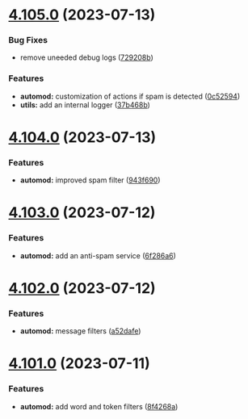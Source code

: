 # [4.105.0](https://github.com/onesoft-sudo/sudobot/compare/v4.104.0...v4.105.0) (2023-07-13)


### Bug Fixes

* remove uneeded debug logs ([729208b](https://github.com/onesoft-sudo/sudobot/commit/729208bc0b44cafb3adb543f8d16f83b03ccf392))


### Features

* **automod:** customization of actions if spam is detected ([0c52594](https://github.com/onesoft-sudo/sudobot/commit/0c525943f23090300cfc65c5974cc5b90906d1bf))
* **utils:** add an internal logger ([37b468b](https://github.com/onesoft-sudo/sudobot/commit/37b468bba8cfca4dcd4b719fede00435f17f2e57))



# [4.104.0](https://github.com/onesoft-sudo/sudobot/compare/v4.103.0...v4.104.0) (2023-07-13)


### Features

* **automod:** improved spam filter ([943f690](https://github.com/onesoft-sudo/sudobot/commit/943f690c3d112cfc763004171b2b630eff428407))



# [4.103.0](https://github.com/onesoft-sudo/sudobot/compare/v4.102.0...v4.103.0) (2023-07-12)


### Features

* **automod:** add an anti-spam service ([6f286a6](https://github.com/onesoft-sudo/sudobot/commit/6f286a6c057bffdb854ded8c4c4d118ad7b8bf1a))



# [4.102.0](https://github.com/onesoft-sudo/sudobot/compare/v4.101.0...v4.102.0) (2023-07-12)


### Features

* **automod:** message filters ([a52dafe](https://github.com/onesoft-sudo/sudobot/commit/a52dafeec7449073f26e4efa25e02618e50ea537))



# [4.101.0](https://github.com/onesoft-sudo/sudobot/compare/v4.100.0...v4.101.0) (2023-07-11)


### Features

* **automod:** add word and token filters ([8f4268a](https://github.com/onesoft-sudo/sudobot/commit/8f4268a6c33dcf738e6a7533e552881b8d382f6c))




